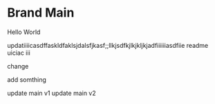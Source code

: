 # Brand Main


Hello World

updatiiiicasdffaskldfaklsjdalsfjkasf;;llkjsdfkjlkjkljkjadfiiiiiiasdfiie readme
uiciac
iii

change

add somthing

update main v1
update main v2
